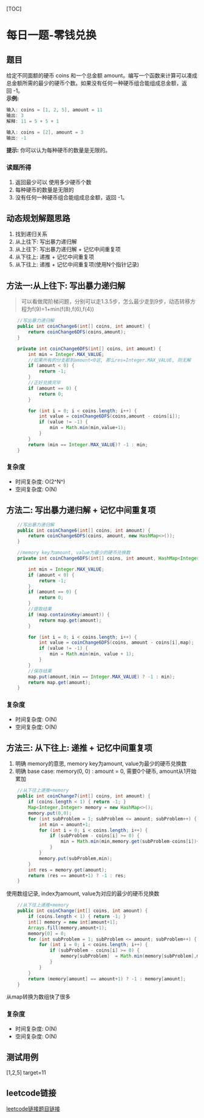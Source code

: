 [TOC]

# 每日一题-零钱兑换

## 题目
给定不同面额的硬币 coins 和一个总金额 amount。编写一个函数来计算可以凑成总金额所需的最少的硬币个数。如果没有任何一种硬币组合能组成总金额，返回 -1。  
**示例:**  
```java
输入: coins = [1, 2, 5], amount = 11
输出: 3 
解释: 11 = 5 + 5 + 1

输入: coins = [2], amount = 3
输出: -1
```

**提示:**
你可以认为每种硬币的数量是无限的。

### 读题所得
1. 返回最少可以 使用多少硬币个数
2. 每种硬币的数量是无限的
3. 没有任何一种硬币组合能组成总金额，返回 -1。


## 动态规划解题思路
1. 找到递归关系
2. 从上往下: 写出暴力递归解
3. 从上往下: 写出暴力递归解 + 记忆中间重复项
4. 从下往上: 递推 + 记忆中间重复项
5. 从下往上: 递推 + 记忆中间重复项(使用N个指针记录)

## 方法一:从上往下: 写出暴力递归解
> 可以看做爬阶梯问题，分别可以走1.3.5步，怎么最少走到9步，动态转移方程为f(9)=1+min(f(8),f(6),f(4))
```java
    //写出暴力递归解
    public int coinChange6(int[] coins, int amount) {
        return coinChange6DFS(coins,amount);
    }

    private int coinChange6DFS(int[] coins, int amount) {
        int min = Integer.MAX_VALUE;
        //如果所有的分支都到amount<0这, 那么res=Integer.MAX_VALUE, 则无解
        if (amount < 0) {
            return -1;
        }
        //正好兑换完毕
        if (amount == 0) {
            return 0;
        }

        for (int i = 0; i < coins.length; i++) {
            int value = coinChange6DFS(coins,amount - coins[i]);
            if (value != -1) {
                min = Math.min(min,value+1);
            }
        }
        return (min == Integer.MAX_VALUE)? -1 : min;
    }
```
### 复杂度
* 时间复杂度: O(2^N^)
* 空间复杂度: O(N)

## 方法二: 写出暴力递归解 + 记忆中间重复项
```java
    //写出暴力递归解
    public int coinChange6(int[] coins, int amount) {
        return coinChange6DFS(coins, amount, new HashMap<>());
    }

    //memory key为amount, value为最少的硬币兑换数
    private int coinChange6DFS(int[] coins, int amount, HashMap<Integer, Integer> map) {

        int min = Integer.MAX_VALUE;
        if (amount < 0) {
            return -1;
        }
        if (amount == 0) {
            return 0;
        }
        //提取结果
        if (map.containsKey(amount)) {
            return map.get(amount);
        }

        for (int i = 0; i < coins.length; i++) {
            int value = coinChange6DFS(coins, amount - coins[i],map);
            if (value != -1) {
                min = Math.min(min, value + 1);
            }
        }
        //保存结果
        map.put(amount,(min == Integer.MAX_VALUE) ? -1 : min);
        return map.get(amount);
    }
```
### 复杂度
* 时间复杂度: O(N)
* 空间复杂度: O(N)

## 方法三: 从下往上: 递推 + 记忆中间重复项

1. 明确 memory的意思, memory key为amount, value为最少的硬币兑换数
2. 明确 base case: memory(0, 0) : amount = 0, 需要0个硬币, amount从1开始累加
```java
    //从下往上递推+memory
    public int coinChange7(int[] coins, int amount) {
        if (coins.length < 1) { return -1; }
        Map<Integer,Integer> memory = new HashMap<>();
        memory.put(0,0);
        for (int subProblem = 1; subProblem <= amount; subProblem++) {
            int min = amount+1;
            for (int i = 0; i < coins.length; i++) {
                if (subProblem - coins[i] >= 0) {
                    min = Math.min(min,memory.get(subProblem-coins[i])+1);
                }
            }
            memory.put(subProblem,min);
        }
        int res = memory.get(amount);
        return (res == amount+1) ? -1 : res;
    }
```
使用数组记录, index为amount, value为对应的最少的硬币兑换数  
```java
    //从下往上递推+memory
    public int coinChange(int[] coins, int amount) {
        if (coins.length < 1) { return -1; }
        int[] memory = new int[amount+1];
        Arrays.fill(memory,amount+1);
        memory[0] = 0;
        for (int subProblem = 1; subProblem <= amount; subProblem++) {
            for (int i = 0; i < coins.length; i++) {
                if (subProblem - coins[i] >= 0) {
                    memory[subProblem]  = Math.min(memory[subProblem],memory[subProblem-coins[i]]+1);
                }
            }
        }
        return (memory[amount] == amount+1) ? -1 : memory[amount];
    }
```
从map转换为数组快了很多  

### 复杂度
* 时间复杂度: O(N)
* 空间复杂度: O(N)

## 测试用例
[1,2,5] target=11

## leetcode链接
[leetcode链接题目链接](https://leetcode-cn.com/problems/coin-change/)  